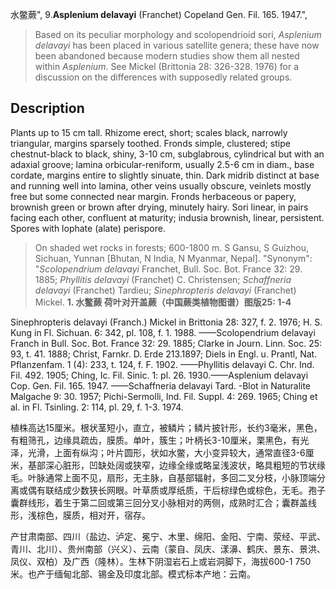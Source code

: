 水鳖蕨",
9.**Asplenium delavayi** (Franchet) Copeland Gen. Fil. 165. 1947.",

> Based on its peculiar morphology and scolopendrioid sori, *Asplenium delavayi* has been placed in various satellite genera; these have now been abandoned because modern studies show them all nested within *Asplenium*. See Mickel (Brittonia 28: 326-328. 1976) for a discussion on the differences with supposedly related groups.

## Description
Plants up to 15 cm tall. Rhizome erect, short; scales black, narrowly triangular, margins sparsely toothed. Fronds simple, clustered; stipe chestnut-black to black, shiny, 3-10 cm, subglabrous, cylindrical but with an adaxial groove; lamina orbicular-reniform, usually 2.5-6 cm in diam., base cordate, margins entire to slightly sinuate, thin. Dark midrib distinct at base and running well into lamina, other veins usually obscure, veinlets mostly free but some connected near margin. Fronds herbaceous or papery, brownish green or brown after drying, minutely hairy. Sori linear, in pairs facing each other, confluent at maturity; indusia brownish, linear, persistent. Spores with lophate (alate) perispore.

> On shaded wet rocks in forests; 600-1800 m. S Gansu, S Guizhou, Sichuan, Yunnan [Bhutan, N India, N Myanmar, Nepal].
  "Synonym": "*Scolopendrium delavayi* Franchet, Bull. Soc. Bot. France 32: 29. 1885; *Phyllitis delavayi* (Franchet) C. Christensen; *Schaffneria delavayi* (Franchet) Tardieu; *Sinephropteris delavayi* (Franchet) Mickel.
**1. 水鳖蕨 荷叶对开盖蕨（中国蕨类植物图谱）图版25: 1-4**

Sinephropteris delavayi (Franch.) Mickel in Brittonia 28: 327, f. 2. 1976; H. S. Kung in Fl. Sichuan. 6: 342, pl. 108, f. 1. 1988. ——Scolopendrium delavayi Franch in Bull. Soc. Bot. France 32: 29. 1885; Clarke in Journ. Linn. Soc. 25: 93, t. 41. 1888; Christ, Farnkr. D. Erde 213.1897; Diels in Engl. u. Prantl, Nat. Pflanzenfam. 1 (4): 233, t. 124, f. F. 1902. ——Phyllitis delavayi C. Chr. Ind. Fil. 492. 1905; Ching, Ic. Fil. Sinic. 1: pl. 26. 1930.——Asplenium delavayi Cop. Gen. Fil. 165. 1947. ——Schaffneria delavayi Tard. -Blot in Naturalite Malgache 9: 30. 1957; Pichi-Sermolli, Ind. Fil. Suppl. 4: 269. 1965; Ching et al. in Fl. Tsinling. 2: 114, pl. 29, f. 1-3. 1974.

植株高达15厘米。根状茎短小，直立，被鳞片；鳞片披针形，长约3毫米，黑色，有粗筛孔，边缘具疏齿，膜质。单叶，簇生；叶柄长3-10厘米，栗黑色，有光泽，光滑，上面有纵沟；叶片圆形，状如水鳖，大小变异较大，通常直径3-6厘米，基部深心脏形，凹缺处阔或狭窄，边缘全缘或略呈浅波状，略具粗短的节状缘毛。叶脉通常上面不见，扇形，无主脉，自基部辐射，多回二叉分枝，小脉顶端分离或偶有联结成少数狭长网眼。叶草质或厚纸质，干后棕绿色或棕色，无毛。孢子囊群线形，着生于第二回或第三回分叉小脉相对的两侧，成熟时汇合；囊群盖线形，浅棕色，膜质，相对开，宿存。

产甘肃南部、四川（盐边、泸定、冕宁、木里、绵阳、金阳、宁南、荥经、平武、青川、北川）、贵州南部（兴义）、云南（蒙自、凤庆、漾濞、鹤庆、景东、景洪、凤仪、双柏）及广西（隆林）。生林下阴湿岩石上或岩洞脚下，海拔600-1 750米。也产于缅甸北部、锡金及印度北部。模式标本产地：云南。
